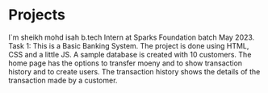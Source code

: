 # Projects
I`m sheikh mohd isah b.tech 
Intern at Sparks Foundation batch May 2023.
Task 1:
This is a Basic Banking System.
The project is done using HTML, CSS and a little JS.
A sample database is created with 10 customers.
The home page has the options to transfer moeny and to show transaction history and to create users.
The transaction history shows the details of the transaction made by a customer.

